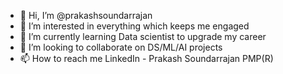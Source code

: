 - 👋 Hi, I’m @prakashsoundarrajan
- 👀 I’m interested in everything which keeps me engaged
- 🌱 I’m currently learning Data scientist to upgrade my career
- 💞️ I’m looking to collaborate on DS/ML/AI projects
- 📫 How to reach me LinkedIn - Prakash Soundarrajan PMP(R)

<!---
prakashsoundarrajan/prakashsoundarrajan is a ✨ special ✨ repository because its `README.md` (this file) appears on your GitHub profile.
You can click the Preview link to take a look at your changes.
--->

